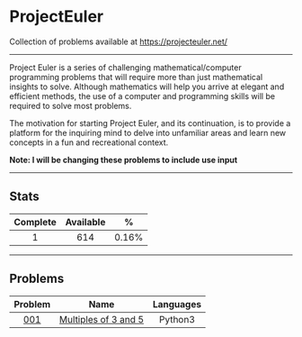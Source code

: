 # ProjectEuler
Collection of problems available at https://projecteuler.net/

---

Project Euler is a series of challenging mathematical/computer programming problems that will require more than just mathematical insights to solve. Although mathematics will help you arrive at elegant and efficient methods, the use of a computer and programming skills will be required to solve most problems.

The motivation for starting Project Euler, and its continuation, is to provide a platform for the inquiring mind to delve into unfamiliar areas and learn new concepts in a fun and recreational context.

**Note: I will be changing these problems to include use input**

---

## Stats

| Complete | Available | % |
|:-----:|:-----:|:-----:|
| 1 | 614 | 0.16% |

---

## Problems

| Problem | Name | Languages |
|:-----:|:-----:|:-----:|
| [001](./001/) | [Multiples of 3 and 5](./001/) | Python3 |